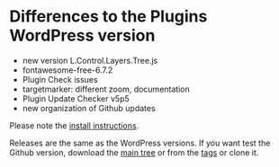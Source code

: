 # Differences to the Plugins WordPress version

* new version L.Control.Layers.Tree.js
* fontawesome-free-6.7.2
* Plugin Check issues
* targetmarker: different zoom, documentation
* Plugin Update Checker v5p5
* new organization of Github updates

Please note the [install instructions](https://leafext.de/en/doku/about/versions/).

Releases are the same as the WordPress versions. If you want test the Github version, download the [main tree](https://github.com/hupe13/extensions-leaflet-map-github/archive/refs/heads/main.zip) or from the [tags](https://github.com/hupe13/extensions-leaflet-map-github/tags) or clone it.
